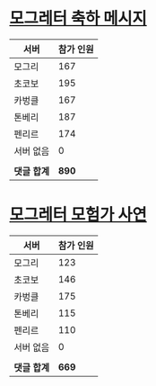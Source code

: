 # [모그레터 축하 메시지](./Event250701_v7_2_10th_moogleletter0.md)

|서버|참가 인원|
|-|-|
|모그리|167|
|초코보|195|
|카벙클|167|
|톤베리|187|
|펜리르|174|
|서버 없음|0|
|||
|**댓글 합계**|**890**|


# [모그레터 모험가 사연](./Event250701_v7_2_10th_moogleletter1.md)

|서버|참가 인원|
|-|-|
|모그리|123|
|초코보|146|
|카벙클|175|
|톤베리|115|
|펜리르|110|
|서버 없음|0|
|||
|**댓글 합계**|**669**|


